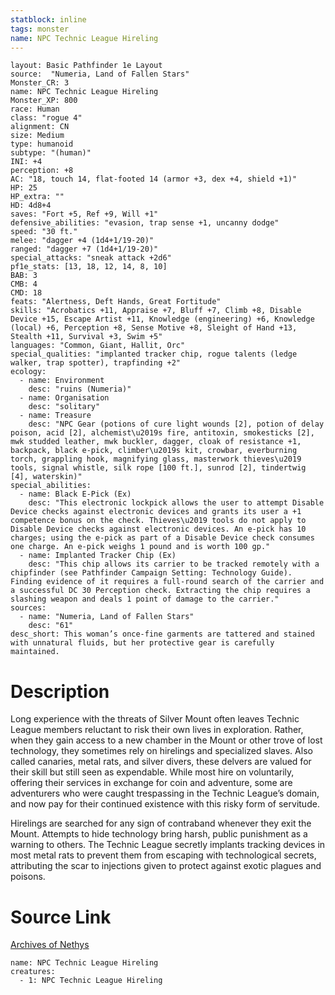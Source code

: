 ```yaml
---
statblock: inline
tags: monster
name: NPC Technic League Hireling
---
```

```statblock
layout: Basic Pathfinder 1e Layout
source:  "Numeria, Land of Fallen Stars"
Monster_CR: 3
name: NPC Technic League Hireling
Monster_XP: 800
race: Human
class: "rogue 4"
alignment: CN
size: Medium
type: humanoid
subtype: "(human)"
INI: +4
perception: +8
AC: "18, touch 14, flat-footed 14 (armor +3, dex +4, shield +1)"
HP: 25
HP_extra: ""
HD: 4d8+4
saves: "Fort +5, Ref +9, Will +1"
defensive_abilities: "evasion, trap sense +1, uncanny dodge"
speed: "30 ft."
melee: "dagger +4 (1d4+1/19-20)"
ranged: "dagger +7 (1d4+1/19-20)"
special_attacks: "sneak attack +2d6"
pf1e_stats: [13, 18, 12, 14, 8, 10]
BAB: 3
CMB: 4
CMD: 18
feats: "Alertness, Deft Hands, Great Fortitude"
skills: "Acrobatics +11, Appraise +7, Bluff +7, Climb +8, Disable Device +15, Escape Artist +11, Knowledge (engineering) +6, Knowledge (local) +6, Perception +8, Sense Motive +8, Sleight of Hand +13, Stealth +11, Survival +3, Swim +5"
languages: "Common, Giant, Hallit, Orc"
special_qualities: "implanted tracker chip, rogue talents (ledge walker, trap spotter), trapfinding +2"
ecology:
  - name: Environment
    desc: "ruins (Numeria)"
  - name: Organisation
    desc: "solitary"
  - name: Treasure
    desc: "NPC Gear (potions of cure light wounds [2], potion of delay poison, acid [2], alchemist\u2019s fire, antitoxin, smokesticks [2], mwk studded leather, mwk buckler, dagger, cloak of resistance +1, backpack, black e-pick, climber\u2019s kit, crowbar, everburning torch, grappling hook, magnifying glass, masterwork thieves\u2019 tools, signal whistle, silk rope [100 ft.], sunrod [2], tindertwig [4], waterskin)"
special_abilities:
  - name: Black E-Pick (Ex)
    desc: "This electronic lockpick allows the user to attempt Disable Device checks against electronic devices and grants its user a +1 competence bonus on the check. Thieves\u2019 tools do not apply to Disable Device checks against electronic devices. An e-pick has 10 charges; using the e-pick as part of a Disable Device check consumes one charge. An e-pick weighs 1 pound and is worth 100 gp."
  - name: Implanted Tracker Chip (Ex)
    desc: "This chip allows its carrier to be tracked remotely with a chipfinder (see Pathfinder Campaign Setting: Technology Guide). Finding evidence of it requires a full-round search of the carrier and a successful DC 30 Perception check. Extracting the chip requires a slashing weapon and deals 1 point of damage to the carrier."
sources:
  - name: "Numeria, Land of Fallen Stars"
    desc: "61"
desc_short: This woman’s once-fine garments are tattered and stained with unnatural fluids, but her protective gear is carefully maintained.
```
# Description
Long experience with the threats of Silver Mount often leaves Technic League members reluctant to risk their own lives in exploration. Rather, when they gain access to a new chamber in the Mount or other trove of lost technology, they sometimes rely on hirelings and specialized slaves. Also called canaries, metal rats, and silver divers, these delvers are valued for their skill but still seen as expendable. While most hire on voluntarily, offering their services in exchange for coin and adventure, some are adventurers who were caught trespassing in the Technic League’s domain, and now pay for their continued existence with this risky form of servitude.

Hirelings are searched for any sign of contraband whenever they exit the Mount. Attempts to hide technology bring harsh, public punishment as a warning to others. The Technic League secretly implants tracking devices in most metal rats to prevent them from escaping with technological secrets, attributing the scar to injections given to protect against exotic plagues and poisons.
# Source Link
[Archives of Nethys](https://aonprd.com/NPCDisplay.aspx?ItemName=Technic%20League%20Hireling)
```encounter-table
name: NPC Technic League Hireling
creatures:
  - 1: NPC Technic League Hireling
```
